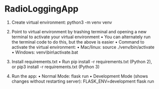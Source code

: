 # RadioLoggingApp

1.	Create virtual environment: 
python3 -m venv venv

2. Point to virtual environment by trashing terminal and opening a new terminal to activate your virtual environment
•	You can alternately run the terminal code to do this, but the above is easier
•	Command to activate the virtual environment:
    •	Mac/linux: source ./venv/bin/activate
    •	Windows: venv\bin\activate.bat
  
3. Install requirements.txt
•	Run pip install -r requirements.txt (Python 2), or pip3 install -r requirements.txt (Python 3)

4. Run the app: 
•	Normal Mode: flask run
•	Development Mode (shows changes without restarting server): FLASK_ENV=development flask run 
